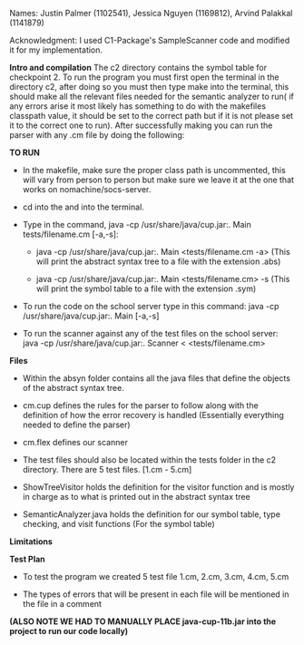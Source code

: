 Names: Justin Palmer (1102541), Jessica Nguyen (1169812), Arvind Palakkal (1141879)

Acknowledgment: I used C1-Package's SampleScanner code and modified it for my implementation.

**Intro and compilation**
The c2 directory contains the symbol table for checkpoint 2. To run the program you must first open the terminal in the directory c2, after doing so you must then type make into the terminal, this should make all the relevant files needed for the semantic analyzer to run( if any errors arise it most likely has something to do with the makefiles classpath value, it should be set to the correct path but if it is not please set it to the correct one to run). After successfully making you can run the parser with any .cm file by doing the following:

**TO RUN**
- In the makefile, make sure the proper class path is uncommented, this will vary from person to person but make sure we leave it at the one that works on nomachine/socs-server.

-  cd into the <c2 folder> and <enter make> into the terminal.

-  Type in the command, java -cp /usr/share/java/cup.jar:. Main tests/filename.cm [-a,-s]: 

    - java -cp /usr/share/java/cup.jar:. Main <tests/filename.cm -a> (This will print the abstract syntax tree to a file with the extension .abs)

    - java -cp /usr/share/java/cup.jar:. Main <tests/filename.cm> -s (This will print the symbol table to a file with the extension .sym)


- To run the code on the school server type in this command: java -cp /usr/share/java/cup.jar:. Main <Test file name> [-a,-s]

- To run the scanner against any of the test files on the school server: java -cp /usr/share/java/cup.jar:. Scanner  < <tests/filename.cm>


**Files**
- Within the absyn folder contains all the java files that define the objects of the abstract syntax tree.

- cm.cup defines the rules for the parser to follow along with the definition of how the error recovery is handled 
  (Essentially everything needed to define the parser)

- cm.flex defines our scanner

- The test files should also be located within the tests folder in the c2 directory. There are 5 test files. [1.cm - 5.cm]

- ShowTreeVisitor holds the definition for the visitor function and is mostly in charge as to what is printed out in the abstract syntax tree

- SemanticAnalyzer.java holds the definition for our symbol table, type checking, and visit functions (For the symbol table)

**Limitations**


**Test Plan**
- To test the program we created 5 test file 1.cm, 2.cm, 3.cm, 4.cm, 5.cm

- The types of errors that will be present in each file will be mentioned in the file in a comment


**(ALSO NOTE WE HAD TO MANUALLY PLACE java-cup-11b.jar into the project to run our code locally)**